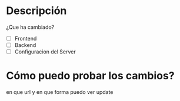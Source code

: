 # Descripción
¿Que ha cambiado?

- [ ] Frontend
- [ ] Backend
- [ ] Configuracion del Server

# Cómo puedo probar los cambios?
en que url y en que forma puedo ver update
